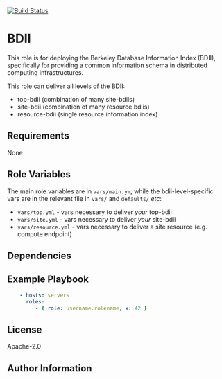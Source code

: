 [![Build Status](https://travis-ci.org/EGI-Foundation/ansible-umd-bdii-role.svg?branch=master)](https://travis-ci.org/EGI-Foundation/ansible-umd-bdii-role)
# BDII

<!-- A brief description of the role goes here. -->
This role is for deploying the Berkeley Database Information Index
(BDII), specifically for providing a common information schema
in distributed computing infrastructures.

This role can deliver all levels of the BDII: 

  - top-bdii (combination of many site-bdiis)
  - site-bdii (combination of many resource bdiis)
  - resource-bdii (single resource information index)

## Requirements

<!--
Any pre-requisites that may not be covered by Ansible itself or the role should be
mentioned here.
For instance, if the role uses the EC2 module, it may be a good idea to mention in this section that the boto package is required.
-->
None

## Role Variables

<!--
A description of the settable variables for this role should go here, including any variables that are in defaults/main.yml, vars/main.yml, and any variables that can/should be set via parameters to the role. Any variables that are read from other roles and/or the global scope (ie. hostvars, group vars, etc.) should be mentioned here as well.
-->
The main role variables are in `vars/main.ym`, while the bdii-level-specific
vars are in the relevant file in `vars/` and  `defaults/` _etc_:

- `vars/top.yml` - vars necessary to deliver _your_ top-bdii
- `vars/site.yml` - vars necessary to deliver _your_ site-bdii
- `vars/resource.yml` - vars necessary to deliver  a site resource (e.g. compute endpoint)





## Dependencies

<!--
A list of other roles hosted on Galaxy should go here, plus any details in regards to parameters that may need to be set for other roles, or variables that are used from other roles.

Use https://galaxy.ansible.com/EGI-Foundation/ roles first if possible.
-->

## Example Playbook

<!--
Including an example of how to use your role (for instance, with variables
passed in as parameters) is always nice for users too:
-->

```yaml
    - hosts: servers
      roles:
         - { role: username.rolename, x: 42 }
```

## License

Apache-2.0

## Author Information

<!--
Add the relevant contributors
-->